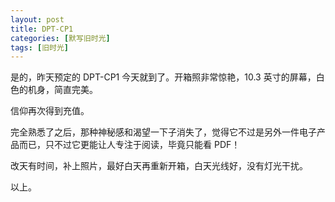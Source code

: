 ```yaml
---
layout: post
title: DPT-CP1
categories: [默写旧时光]
tags: [旧时光]
---
```


是的，昨天预定的 DPT-CP1 今天就到了。开箱照非常惊艳，10.3 英寸的屏幕，白色的机身，简直完美。

信仰再次得到充值。

完全熟悉了之后，那种神秘感和渴望一下子消失了，觉得它不过是另外一件电子产品而已，只不过它更能让人专注于阅读，毕竟只能看 PDF！

改天有时间，补上照片，最好白天再重新开箱，白天光线好，没有灯光干扰。

以上。
